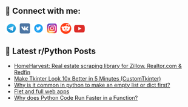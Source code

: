 ## 🔎 Connect with me:
[<img src="https://github.com/bullbesh/bullbesh/blob/main/images/Telegram.png" width="32" height="32" />](https://t.me/bullbesh)
[<img src="https://github.com/bullbesh/bullbesh/blob/main/images/VK.png" width="32" height="32" />](https://vk.com/bullbesh)
[<img src="https://github.com/bullbesh/bullbesh/blob/main/images/Twitter.png" width="32" height="32" />](https://twitter.com/bullbesh1)
[<img src="https://github.com/bullbesh/bullbesh/blob/main/images/Instagram.png" width="32" height="32" />](https://www.instagram.com/bullbesh)
[<img src="https://github.com/bullbesh/bullbesh/blob/main/images/Reddit.png" width="32" height="32" />](https://www.reddit.com/user/bullbesh)
[<img src="https://github.com/bullbesh/bullbesh/blob/main/images/YouTube.png" width="32" height="32" />](https://www.youtube.com/channel/UCtfjRs6uzgq5mfm8S06WTcg)

## 📕 Latest r/Python Posts
<!-- BLOG-POST-LIST:START -->
- [HomeHarvest: Real estate scraping library for Zillow, Realtor.com &amp; Redfin](https://www.reddit.com/r/Python/comments/16my4k6/homeharvest_real_estate_scraping_library_for/)
- [Make Tkinter Look 10x Better in 5 Minutes &lpar;CustomTkinter&rpar;](https://www.reddit.com/r/Python/comments/16my3ev/make_tkinter_look_10x_better_in_5_minutes/)
- [Why is it common in python to make an empty list or dict first?](https://www.reddit.com/r/Python/comments/16mvw86/why_is_it_common_in_python_to_make_an_empty_list/)
- [Flet and full web apps](https://www.reddit.com/r/Python/comments/16mub48/flet_and_full_web_apps/)
- [Why does Python Code Run Faster in a Function?](https://www.reddit.com/r/Python/comments/16mskc9/why_does_python_code_run_faster_in_a_function/)
<!-- BLOG-POST-LIST:END -->
